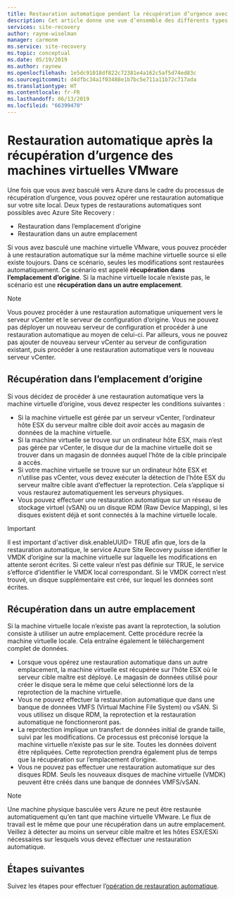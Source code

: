 ```yaml
---
title: Restauration automatique pendant la récupération d’urgence avec Azure Site Recovery | Microsoft Docs
description: Cet article donne une vue d’ensemble des différents types de restaurations automatiques et d’avertissements à prendre en compte lors d’une restauration automatique locale avec le service Azure Site Recovery pendant la récupération d’urgence.
services: site-recovery
author: rayne-wiselman
manager: carmonm
ms.service: site-recovery
ms.topic: conceptual
ms.date: 05/19/2019
ms.author: raynew
ms.openlocfilehash: 1e5dc91018df822c72381e4a162c5af5d74ed83c
ms.sourcegitcommit: d4dfbc34a1f03488e1b7bc5e711a11b72c717ada
ms.translationtype: HT
ms.contentlocale: fr-FR
ms.lasthandoff: 06/13/2019
ms.locfileid: "66399470"
---
```

# <a name="failback-after-disaster-recovery-of-vmware-vms"></a>Restauration automatique après la récupération d’urgence des machines virtuelles VMware

Une fois que vous avez basculé vers Azure dans le cadre du processus de récupération d’urgence, vous pouvez opérer une restauration automatique sur votre site local. Deux types de restaurations automatiques sont possibles avec Azure Site Recovery : 

- Restauration dans l’emplacement d’origine 
- Restauration dans un autre emplacement

Si vous avez basculé une machine virtuelle VMware, vous pouvez procéder à une restauration automatique sur la même machine virtuelle source si elle existe toujours. Dans ce scénario, seules les modifications sont restaurées automatiquement. Ce scénario est appelé **récupération dans l’emplacement d’origine**. Si la machine virtuelle locale n’existe pas, le scénario est une **récupération dans un autre emplacement**.

> [!NOTE]
> Vous pouvez procéder à une restauration automatique uniquement vers le serveur vCenter et le serveur de configuration d’origine. Vous ne pouvez pas déployer un nouveau serveur de configuration et procéder à une restauration automatique au moyen de celui-ci. Par ailleurs, vous ne pouvez pas ajouter de nouveau serveur vCenter au serveur de configuration existant, puis procéder à une restauration automatique vers le nouveau serveur vCenter.

## <a name="original-location-recovery-olr"></a>Récupération dans l’emplacement d’origine
Si vous décidez de procéder à une restauration automatique vers la machine virtuelle d’origine, vous devez respecter les conditions suivantes :

* Si la machine virtuelle est gérée par un serveur vCenter, l’ordinateur hôte ESX du serveur maître cible doit avoir accès au magasin de données de la machine virtuelle.
* Si la machine virtuelle se trouve sur un ordinateur hôte ESX, mais n’est pas gérée par vCenter, le disque dur de la machine virtuelle doit se trouver dans un magasin de données auquel l’hôte de la cible principale a accès.
* Si votre machine virtuelle se trouve sur un ordinateur hôte ESX et n’utilise pas vCenter, vous devez exécuter la détection de l’hôte ESX du serveur maître cible avant d’effectuer la reprotection. Cela s’applique si vous restaurez automatiquement les serveurs physiques.
* Vous pouvez effectuer une restauration automatique sur un réseau de stockage virtuel (vSAN) ou un disque RDM (Raw Device Mapping), si les disques existent déjà et sont connectés à la machine virtuelle locale.

> [!IMPORTANT]
> Il est important d'activer disk.enableUUID= TRUE afin que, lors de la restauration automatique, le service Azure Site Recovery puisse identifier le VMDK d’origine sur la machine virtuelle sur laquelle les modifications en attente seront écrites. Si cette valeur n’est pas définie sur TRUE, le service s’efforce d’identifier le VMDK local correspondant. Si le VMDK correct n’est trouvé, un disque supplémentaire est créé, sur lequel les données sont écrites.

## <a name="alternate-location-recovery-alr"></a>Récupération dans un autre emplacement
Si la machine virtuelle locale n’existe pas avant la reprotection, la solution consiste à utiliser un autre emplacement. Cette procédure recrée la machine virtuelle locale. Cela entraîne également le téléchargement complet de données.

* Lorsque vous opérez une restauration automatique dans un autre emplacement, la machine virtuelle est récupérée sur l’hôte ESX où le serveur cible maître est déployé. Le magasin de données utilisé pour créer le disque sera le même que celui sélectionné lors de la reprotection de la machine virtuelle.
* Vous ne pouvez effectuer la restauration automatique que dans une banque de données VMFS (Virtual Machine File System) ou vSAN. Si vous utilisez un disque RDM, la reprotection et la restauration automatique ne fonctionneront pas.
* La reprotection implique un transfert de données initial de grande taille, suivi par les modifications. Ce processus est préconisé lorsque la machine virtuelle n’existe pas sur le site. Toutes les données doivent être répliquées. Cette reprotection prendra également plus de temps que la récupération sur l’emplacement d’origine.
* Vous ne pouvez pas effectuer une restauration automatique sur des disques RDM. Seuls les nouveaux disques de machine virtuelle (VMDK) peuvent être créés dans une banque de données VMFS/vSAN.

> [!NOTE]
> Une machine physique basculée vers Azure ne peut être restaurée automatiquement qu’en tant que machine virtuelle VMware. Le flux de travail est le même que pour une récupération dans un autre emplacement. Veillez à détecter au moins un serveur cible maître et les hôtes ESX/ESXi nécessaires sur lesquels vous devez effectuer une restauration automatique.

## <a name="next-steps"></a>Étapes suivantes

Suivez les étapes pour effectuer l’[opération de restauration automatique](vmware-azure-failback.md).

